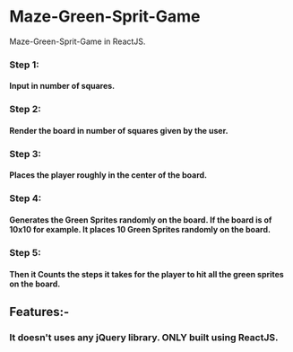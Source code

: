 # Maze-Green-Sprit-Game
Maze-Green-Sprit-Game in ReactJS.

### Step 1: 
 #### Input in number of squares.

### Step 2: 
 #### Render the board in number of squares given by the user.

### Step 3: 
 #### Places the player roughly in the center of the board.

### Step 4: 
 #### Generates the Green Sprites randomly on the board. If the board is of 10x10 for example. It places 10 Green Sprites randomly on the board.

### Step 5: 
 #### Then it Counts the steps it takes for the player to hit all the green sprites on the board.

## Features:- 
 ### It doesn't uses any jQuery library. ONLY built using ReactJS.


